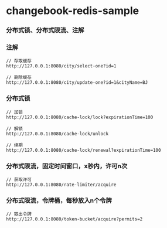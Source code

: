 # changebook-redis-sample
### 分布式锁、分布式限流、注解

### 注解
```
// 存取缓存
http://127.0.0.1:8080/city/select-one?id=1

// 删除缓存
http://127.0.0.1:8080/city/update-one?id=1&cityName=BJ
```

### 分布式锁
```
// 加锁
http://127.0.0.1:8080/cache-lock/lock?expirationTime=100

// 解锁
http://127.0.0.1:8080/cache-lock/unlock

// 续期
http://127.0.0.1:8080/cache-lock/renewal?expirationTime=100
```

### 分布式限流，固定时间窗口，x秒内，许可n次
```
// 获取许可
http://127.0.0.1:8080/rate-limiter/acquire
```

### 分布式限流，令牌桶，每秒放入n个令牌
```
// 取出令牌
http://127.0.0.1:8080/token-bucket/acquire?permits=2
```
